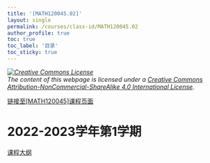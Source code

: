 ```yaml
---
title: '[MATH120045.02]'
layout: single
permalink: /courses/class-id/MATH120045.02
author_profile: true
toc: true
toc_label: '目录'
toc_sticky: true
---
```


<div class='notice--warning'>
<p><i><a rel='license' href='http://creativecommons.org/licenses/by-nc-sa/4.0/'><img alt='Creative Commons License' style='border-width:0' src='https://i.creativecommons.org/l/by-nc-sa/4.0/88x31.png' /></a><br /> The content of this webpage is licensed under a <a rel='license' href='http://creativecommons.org/licenses/by-nc-sa/4.0/'>Creative Commons Attribution-NonCommercial-ShareAlike 4.0 International License</a>.</i></p>
</div>

<a href='https://fdu-math.github.io/courses/MATH120045'>链接至[MATH120045]课程页面<a>

# 2022-2023学年第1学期

<a href='https://fdu-math.github.io/assets/docs/courses/MATH120045.02-2022-2023-1 (Encrypted).pdf'>课程大纲</a>